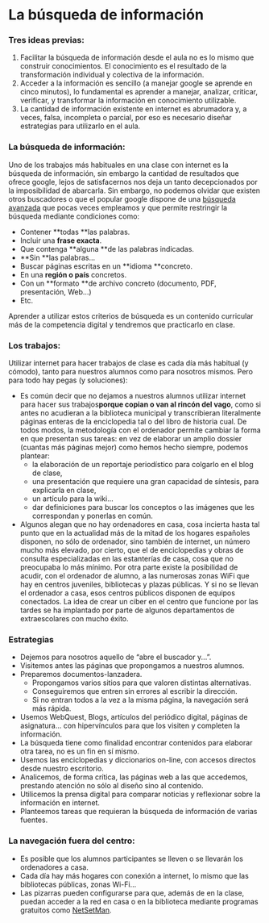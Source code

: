 
# La búsqueda de información

### Tres ideas previas:

1. Facilitar la búsqueda de información desde el aula no es lo mismo que construir conocimientos. El conocimiento es el resultado de la transformación individual y colectiva de la información.
1. Acceder a la información es sencillo (a manejar google se aprende en cinco minutos), lo fundamental es aprender a manejar, analizar, criticar, verificar, y transformar la información en conocimiento utilizable.
1. La cantidad de información existente en internet es abrumadora y, a veces, falsa, incompleta o parcial, por eso es necesario diseñar estrategias para utilizarlo en el aula.

### La búsqueda de información:

Uno de los trabajos más habituales en una clase con internet es la búsqueda de información, sin embargo la cantidad de resultados que ofrece google, lejos de satisfacernos nos deja un tanto decepcionados por la imposibilidad de abarcarla. Sin embargo, no podemos olvidar que existen otros buscadores o que el popular google dispone de una [búsqueda avanzada](http://www.google.es/advanced_search?hl=es) que pocas veces empleamos y que permite restringir la búsqueda mediante condiciones como:

- Contener **todas **las palabras.
- Incluir una **frase exacta**.
- Que contenga **alguna **de las palabras indicadas.
- **Sin **las palabras...
- Buscar páginas escritas en un **idioma **concreto.
- En una **región o país** concretos.
- Con un **formato **de archivo concreto (documento, PDF, presentación, Web...)
- Etc.

Aprender a utilizar estos criterios de búsqueda es un contenido curricular más de la competencia digital y tendremos que practicarlo en clase.

### Los trabajos:

Utilizar internet para hacer trabajos de clase es cada día más habitual (y cómodo), tanto para nuestros alumnos como para nosotros mismos. Pero para todo hay pegas (y soluciones):

* Es común decir que no dejamos a nuestros alumnos utilizar internet para hacer sus trabajos**porque copian o van al rincón del vago**, como si antes no acudieran a la biblioteca municipal y transcribieran literalmente páginas enteras de la enciclopedia tal o del libro de historia cual. De todos modos, la metodología con el ordenador permite cambiar la forma en que presentan sus tareas: en vez de elaborar un amplio dossier (cuantas más páginas mejor) como hemos hecho siempre, podemos plantear:
	- la elaboración de un reportaje periodístico para colgarlo en el blog de clase,
	- una presentación que requiere una gran capacidad de síntesis, para explicarla en clase,
	- un artículo para la wiki...
	- dar definiciones para buscar los conceptos o las imágenes que les correspondan y ponerlas en común.
* Algunos alegan que no hay ordenadores en casa, cosa incierta hasta tal punto que en la actualidad más de la mitad de los hogares españoles disponen, no sólo de ordenador, sino también de internet, un número mucho más elevado, por cierto, que el de enciclopedias y obras de consulta especializadas en las estanterías de casa, cosa que no preocupaba lo más mínimo. Por otra parte existe la posibilidad de acudir, con el ordenador de alumno, a las numerosas zonas WiFi que hay en centros juveniles, bibliotecas y plazas públicas. Y si no se llevan el ordenador a casa, esos centros públicos disponen de equipos conectados. La idea de crear un ciber en el centro que funcione por las tardes se ha implantado por parte de algunos departamentos de extraescolares con mucho éxito.

###  Estrategias
- Dejemos para nosotros aquello de “abre el buscador y...”.
- Visitemos antes las páginas que propongamos a nuestros alumnos.
- Preparemos documentos-lanzadera.
	- Propongamos varios sitios para que valoren distintas alternativas.
	- Conseguiremos que entren sin errores al escribir la dirección.
	- Si no entran todos a la vez a la misma página, la navegación será más rápida.
- Usemos WebQuest, Blogs, artículos del periódico digital, páginas de asignatura... con hipervínculos para que los visiten y completen la información.
- La búsqueda tiene como finalidad encontrar contenidos para elaborar otra tarea, no es un fin en sí mismo.
- Usemos las enciclopedias y diccionarios on-line, con accesos directos desde nuestro escritorio.
- Analicemos, de forma crítica, las páginas web a las que accedemos, prestando atención no sólo al diseño sino al contenido.
- Utilicemos la prensa digital para comparar noticias y reflexionar sobre la información en internet.
- Planteemos tareas que requieran la búsqueda de información de varias fuentes.

### La navegación fuera del centro:

- Es posible que los alumnos participantes se lleven o se llevarán los ordenadores a casa.
- Cada día hay más hogares con conexión a internet, lo mismo que las bibliotecas públicas, zonas Wi-Fi...
- Las pizarras pueden configurarse para que, además de en la clase, puedan acceder a la red en casa o en la biblioteca mediante programas gratuitos como [NetSetMan](http://www.netsetman.com/index.php?s=nsm).
